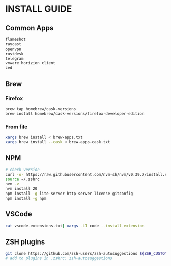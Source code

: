 # INSTALL GUIDE

## Common Apps

```txt
flameshot
raycast
openvpn
rustdesk
telegram
vmware horizion client
zed
```

## Brew

### Firefox

```bash
brew tap homebrew/cask-versions
brew install homebrew/cask-versions/firefox-developer-edition
```

### From file

```bash
xargs brew install < brew-apps.txt
xargs brew install --cask < brew-apps-cask.txt
```

## NPM

```bash
# check version
curl -o- https://raw.githubusercontent.com/nvm-sh/nvm/v0.39.7/install.sh | bash
source ~/.zshrc
nvm -v
nvm install 20
npm install -g lite-server http-server license gitconfig
npm install -g npm
```

## VSCode

```bash
cat vscode-extensions.txt| xargs -L1 code --install-extension
```

## ZSH plugins

```bash
git clone https://github.com/zsh-users/zsh-autosuggestions ${ZSH_CUSTOM:-~/.oh-my-zsh/custom}/plugins/zsh-autosuggestions
# add to plugins in .zshrc: zsh-autosuggestions
```
